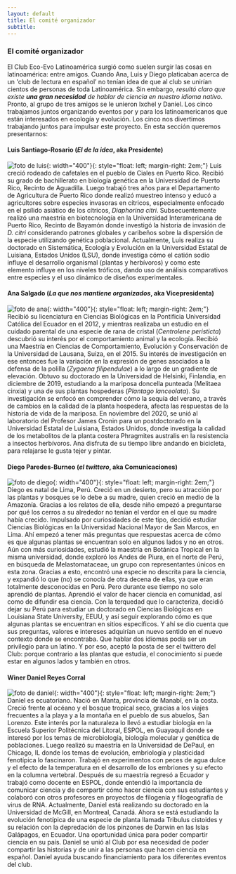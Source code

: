 ```yaml
---
layout: default
title: El comité organizador
subtitle: 
---
```

### El comité organizador

El Club Eco-Evo Latinoamérica surgió como suelen surgir las cosas en latinoamérica: entre amigos. Cuando Ana, Luis y Diego platicaban acerca de un 'club de lectura en español’ no tenían idea de que al club se unirían cientos de personas de toda Latinoamérica.  Sin embargo, _resultó claro que existe **una gran necesidad** de hablar de ciencia en nuestro idioma nativo_. Pronto, al grupo de tres amigos se le unieron Ixchel y Daniel. Los cinco trabajamos juntos organizando eventos por y para los latinoamericanos que están interesados en ecología y evolución. Los cinco nos divertimos trabajando juntos para impulsar este proyecto. En esta sección queremos presentarnos:


#### Luis Santiago-Rosario (_El de la idea_, aka Presidente)

![foto de luis](/assets/img/comite/foto_luis.jpg){: width="400"}{: style="float: left; margin-right: 2em;"} 
Luis creció rodeado de cafetales en el pueblo de Ciales en Puerto Rico. Recibió su grado de bachillerato en biología genética en la Universidad de Puerto Rico, Recinto de Aguadilla. Luego trabajó tres años para el Departamento de Agricultura de Puerto Rico donde realizó muestreo intenso y educó a agricultores sobre especies invasoras en cítricos, especialmente enfocado en el psílido asiático de los cítricos, _Diaphorina citri_. Subsecuentemente realizó una maestría en biotecnología en la Universidad Interamericana de Puerto Rico, Recinto de Bayamón donde investigó la historia de invasión de _D. citri_ considerando patrones globales y caribeños sobre la dispersión de la especie utilizando genética poblacional. Actualmente, Luis realiza su doctorado en Sistemática, Ecología y Evolución en la Universidad Estatal de Luisiana, Estados Unidos (LSU), donde investiga cómo el catión sodio influye el desarrollo organismal (plantas y herbívoros) y como este elemento influye en los niveles tróficos, dando uso de análisis comparativos entre especies y el uso dinámico de diseños experimentales. 

#### Ana Salgado (_La que nos mantiene organizados_, aka Vicepresidenta)
![foto de ana](/assets/img/comite/foto_ana.jpeg){: width="400"}{: style="float: left; margin-right: 2em;"} 
Recibió su licenciatura en Ciencias Biológicas en la Pontificia Universidad Católica del Ecuador en el 2012, y mientras realizaba un estudio en el cuidado parental de una especie de rana de cristal (_Centrolene peristicta_) descubrió su interés por el comportamiento animal y la ecología. Recibió una Maestría en Ciencias de Comportamiento, Evolución y Conservación de la Universidad de Lausana, Suiza, en el 2015. Su interés de investigación en ese entonces fue la variación en la expresión de genes asociados a la defensa de la polilla (_Zygaena filipendulae_) a lo largo de un gradiente de elevación. Obtuvo su doctorado en la Universidad de Helsinki, Finlandia, en diciembre de 2019, estudiando a la mariposa doncella punteada (Melitaea cinxia) y una de sus plantas hospederas (_Plantago lanceolata_). Su investigación se enfocó en comprender cómo la sequía del verano, a través de cambios en la calidad de la planta hospedera, afecta las respuestas de la historia de vida de la mariposa. En noviembre del 2020, se unió al laboratorio del Profesor James Cronin para un postdoctorado en la Universidad Estatal de Luisiana, Estados Unidos, donde investiga la calidad de los metabolitos de la planta costera Phragmites australis en la resistencia a insectos herbívoros. Ana disfruta de su tiempo libre andando en bicicleta, para relajarse le gusta tejer y pintar. 



#### Diego Paredes-Burneo (_el twittero_, aka Comunicaciones)

![foto de diego](/assets/img/comite/foto_diego.jpg){: width="400"}{: style="float: left; margin-right: 2em;"} 
Diego es natal de Lima, Perú. Creció en un desierto, pero su atracción por las plantas y bosques se lo debe a su madre, quien creció en medio de la Amazonía. Gracias a los relatos de ella, desde niño empezó a preguntarse por qué los cerros a su alrededor no tenían el verdor en el que su madre había crecido. Impulsado por curiosidades de este tipo, decidió estudiar Ciencias Biológicas en la Universidad Nacional Mayor de San Marcos, en Lima. Ahí empezó a tener más preguntas que respuestas acerca de cómo es que algunas plantas se encuentran solo en algunos lados y no en otros. Aún con más curiosidades, estudió la maestría en Botánica Tropical en la misma universidad, donde exploró los Andes de Piura, en el norte de Perú, en búsqueda de Melastomataceae, un grupo con representantes únicos en esta zona. Gracias a esto, encontró una especie no descrita para la ciencia, y expandió lo que (no) se conocía de otra decena de ellas, ya que eran totalmente desconocidas en Perú. Pero durante ese tiempo no solo aprendió de plantas. Aprendió el valor de hacer ciencia en comunidad, así como de difundir esa ciencia. Con la terquedad que lo caracteriza, decidió dejar su Perú para estudiar un doctorado en Ciencias Biológicas en Louisiana State University, EEUU, y así seguir explorando cómo es que algunas plantas se encuentran en sitios específicos. Y ahí se dio cuenta que sus preguntas, valores e intereses adquirían un nuevo sentido en el nuevo contexto donde se encontraba. Que hablar dos idiomas podía ser un privilegio para un latino. Y por eso, aceptó la posta de ser el twittero del Club: porque contrario a las plantas que estudia, el conocimiento sí puede estar en algunos lados y también en otros.


#### Winer Daniel Reyes Corral	

![foto de daniel](/assets/img/comite/foto_daniel.jpg){: width="400"}{: style="float: left; margin-right: 2em;"} 
Daniel es ecuatoriano. Nació en Manta, provincia de Manabí, en la costa. Creció frente al océano y el bosque tropical seco, gracias a los viajes frecuentes a la playa y a la montaña en el pueblo de sus abuelos, San Lorenzo. 
Este interés por la naturaleza lo llevó a estudiar biología en la Escuela Superior Politécnica del Litoral, ESPOL, en Guayaquil donde se interesó por los temas de microbiología, biología molecular y genética de poblaciones. Luego realizó su maestría en la Universidad de DePaul, en Chicago, IL donde los temas de evolución, embriología y plasticidad fenotípica lo fascinaron. Trabajó en experimentos con peces de agua dulce y el efecto de la temperatura en el desarrollo de los embriones y su efecto en la columna vertebral. Después de su maestría regresó a Ecuador y trabajó como docente en ESPOL, donde entendió la importancia de comunicar ciencia y de compartir cómo hacer ciencia con sus estudiantes y colaboró con otros profesores en proyectos de filogenia y filogeografía de virus de RNA. Actualmente, Daniel está realizando su doctorado en la Universidad de McGill, en Montreal, Canadá. Ahora se está estudiando la evolución fenotípica de una especie de planta llamada Tribulus cistoides y su relación con la depredación de los pinzones de Darwin en las Islas Galápagos, en Ecuador. Una oportunidad única para poder compartir ciencia en su país.
Daniel se unió al Club por esa necesidad de poder compartir las historias y de unir a las personas que hacen ciencia en español. Daniel ayuda buscando financiamiento para los diferentes eventos del club.
